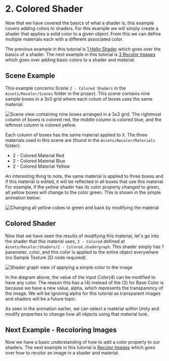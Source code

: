 # 2. Colored Shader

Now that we have covered the basics of what a shader is, this example covers adding colors to shaders. For this example
we will simply create a shader that applies a solid color to a given object. From this we can define multiple materials
each with a different associated color.

The previous example in this tutorial is [1 Hello Shader](1.HelloShaders.md) which goes over the basics of a shader.
The next example in this tutorial is [3 Recolor Images](3.RecoloringImages.md) which goes over adding basic colors to a
shader and material.

## Scene Example

This example concerns Scene `2 - Colored Shaders` in the `Assets/Recolor/Scenes` folder in the project. This scene contains nine
sample boxes in a 3x3 grid where each colum of boxes uses the same material:

![Scene view containing nine boxes arranged in a 3x3 grid. The rightmost column of boxes is colored red, the middle column
is colored blue, and the leftmost column is colored yellow.](imgs/Scene-2.png)

Each column of boxes has the same material applied to it. The three materials used in this scene are (found in the
`Assets/Recolor/Materials` folder):

* 2 - Colored Material Red
* 2 - Colored Material Blue
* 2 - Colored Material Yellow

An interesting thing to note, the same material is applied to three boxes and if this material is edited, it will be
reflected in all boxes that use this material. For example, if the yellow shader has its color property changed to
green, all yellow boxes will change to the color green. This is shown in the simple animation below:

![Changing all yellow cubes to green and back by modifying the material](imgs/2-YellowToGreen-large.gif)

## Colored Shader

Now that we have seen the results of modifying this material, let's go into the shader that this material uses,
`2 - Colored` defined at `Assets/Recolor/Shaders/2 - Colored.shadergraph`. This shader simply has 1 parameter, color, and this
color is applied to the entire object everywhere (no Sample Texture 2D node required).

![Shader graph view of applying a simple color to the image](imgs/2-BasicColorShader.png)

In the diagram above, the value of the input Color(4) can be modified to have any color. The reason this has a (4)
instead of the (3) for Base Color is because we have a new value, alpha, which represents the transparency of the image.
We will be ignoring alpha for this tutorial as transparent images and shaders will be a future topic.

As seen in the animation earlier, we can select a material within Unity and modify properties to change how all objects
using that material look.

## Next Example - Recoloring Images

Now we have a basic understanding of how to add a color property to our shaders.
The next example in this tutorial is [Recolor Images](3.RecoloringImages.md) which goes over how to recolor an image in
a shader and material.
